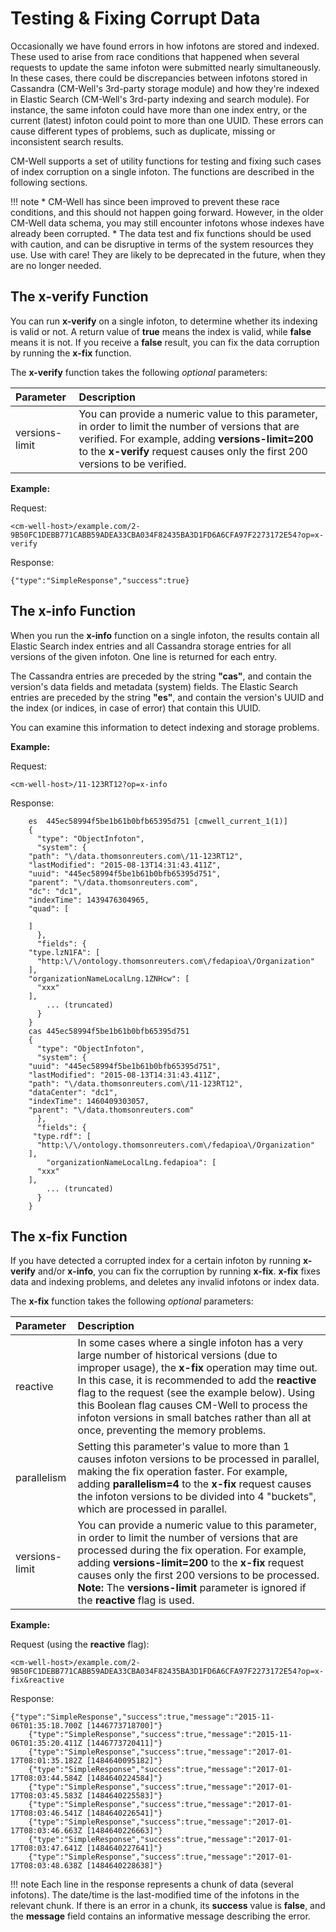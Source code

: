 # Testing & Fixing Corrupt Data

Occasionally we have found errors in how infotons are stored and indexed. These used to arise from race conditions that happened when several requests to update the same infoton were submitted nearly simultaneously. In these cases, there could be discrepancies between infotons stored in Cassandra (CM-Well's 3rd-party storage module) and how they're indexed in Elastic Search (CM-Well's 3rd-party indexing  and search module). For instance, the same infoton could have more than one index entry, or the current (latest) infoton could point to more than one UUID. These errors can cause different types of problems, such as duplicate, missing or inconsistent search results.

CM-Well supports a set of utility functions for testing and fixing such cases of index corruption on a single infoton. The functions are described in the following sections.

!!! note
	* CM-Well has since been improved to prevent these race conditions, and this should not happen going forward. However, in the older CM-Well data schema, you may still encounter infotons whose indexes have already been corrupted.
	* The data test and fix functions should be used with caution, and can be disruptive in terms of the system resources they use. Use with care! They are likely to be deprecated in the future, when they are no longer needed. 

## The x-verify Function

You can run **x-verify** on a single infoton, to determine whether its indexing is valid or not. A return value of **true** means the index is valid, while **false** means it is not. If you receive a **false** result, you can fix the data corruption by running the **x-fix** function.

The **x-verify** function takes the following *optional* parameters:

Parameter | Description
:----|:-----------
versions-limit | You can provide a numeric value to this parameter, in order to limit the number of versions that are verified. For example, adding **versions-limit=200** to the **x-verify**  request causes only the first 200 versions to be verified. 


**Example:**

Request:

```
<cm-well-host>/example.com/2-9B50FC1DEBB771CABB59ADEA33CBA034F82435BA3D1FD6A6CFA97F2273172E54?op=x-verify
```

Response:

```
{"type":"SimpleResponse","success":true}
```

## The x-info Function

When you run the **x-info** function on a single infoton, the results contain all Elastic Search index entries and all Cassandra storage entries for all versions of the given infoton. One line is returned for each entry.

The Cassandra entries are preceded by the string **"cas"**, and contain the version's data fields and metadata (system) fields. The Elastic Search entries are preceded by the string **"es"**, and contain the version's UUID and the index (or indices, in case of error) that contain this UUID.

You can examine this information to detect indexing and storage problems. 

**Example:**

Request:

```
<cm-well-host>/11-123RT12?op=x-info
```

Response:

```
	es  445ec58994f5be1b61b0bfb65395d751 [cmwell_current_1(1)] 
    {
      "type": "ObjectInfoton",
      "system": {
    "path": "\/data.thomsonreuters.com\/11-123RT12",
    "lastModified": "2015-08-13T14:31:43.411Z",
    "uuid": "445ec58994f5be1b61b0bfb65395d751",
    "parent": "\/data.thomsonreuters.com",
    "dc": "dc1",
    "indexTime": 1439476304965,
    "quad": [
      
    ]
      },
      "fields": {
    "type.lzN1FA": [
      "http:\/\/ontology.thomsonreuters.com\/fedapioa\/Organization"
    ],
    "organizationNameLocalLng.1ZNHcw": [
      "xxx"
    ],
    	... (truncated)
      }
    }
    cas 445ec58994f5be1b61b0bfb65395d751 
    {
      "type": "ObjectInfoton",
      "system": {
    "uuid": "445ec58994f5be1b61b0bfb65395d751",
    "lastModified": "2015-08-13T14:31:43.411Z",
    "path": "\/data.thomsonreuters.com\/11-123RT12",
    "dataCenter": "dc1",
    "indexTime": 1460409303057,
    "parent": "\/data.thomsonreuters.com"
      },
      "fields": {
     "type.rdf": [
      "http:\/\/ontology.thomsonreuters.com\/fedapioa\/Organization"
    ],
    	"organizationNameLocalLng.fedapioa": [
      "xxx"
    ],
    	... (truncated)
      }
    }
```
  
## The x-fix Function

If you have detected a corrupted index for a certain infoton by running **x-verify** and/or **x-info**, you can fix the corruption by running **x-fix**. **x-fix** fixes data and indexing problems, and deletes any invalid infotons or index data.

The **x-fix** function takes the following *optional* parameters:

Parameter | Description
:----|:-----------
reactive | In some cases where a single infoton has a very large number of historical versions (due to improper usage), the **x-fix** operation may time out. In this case, it is recommended to add the **reactive** flag to the request (see the example below). Using this Boolean flag causes CM-Well to process the infoton versions in small batches rather than all at once, preventing the memory problems.
parallelism | Setting this parameter's value to more than 1 causes infoton versions to be processed in parallel, making the fix operation faster. For example, adding **parallelism=4** to the **x-fix**  request causes the infoton versions to be divided into 4 "buckets", which are processed in parallel.
versions-limit | You can provide a numeric value to this parameter, in order to limit the number of versions that are processed during the fix operation. For example, adding **versions-limit=200** to the **x-fix**  request causes only the first 200 versions to be processed. **Note:** The **versions-limit** parameter is ignored if the **reactive** flag is used.

**Example:**

Request (using the **reactive** flag):

```
<cm-well-host>/example.com/2-9B50FC1DEBB771CABB59ADEA33CBA034F82435BA3D1FD6A6CFA97F2273172E54?op=x-fix&reactive
```

Response:

```
{"type":"SimpleResponse","success":true,"message":"2015-11-06T01:35:18.700Z [1446773718700]"}
    {"type":"SimpleResponse","success":true,"message":"2015-11-06T01:35:20.411Z [1446773720411]"}
    {"type":"SimpleResponse","success":true,"message":"2017-01-17T08:01:35.182Z [1484640095182]"}
    {"type":"SimpleResponse","success":true,"message":"2017-01-17T08:03:44.584Z [1484640224584]"}
    {"type":"SimpleResponse","success":true,"message":"2017-01-17T08:03:45.583Z [1484640225583]"}
    {"type":"SimpleResponse","success":true,"message":"2017-01-17T08:03:46.541Z [1484640226541]"}
    {"type":"SimpleResponse","success":true,"message":"2017-01-17T08:03:46.663Z [1484640226663]"}
    {"type":"SimpleResponse","success":true,"message":"2017-01-17T08:03:47.641Z [1484640227641]"}
    {"type":"SimpleResponse","success":true,"message":"2017-01-17T08:03:48.638Z [1484640228638]"}
```

!!! note
	Each line in the response represents a chunk of data (several infotons). The date/time is the last-modified time of the infotons in the relevant chunk. If there is an error in a chunk, its **success** value is **false**, and the **message** field contains an informative message describing the error.


